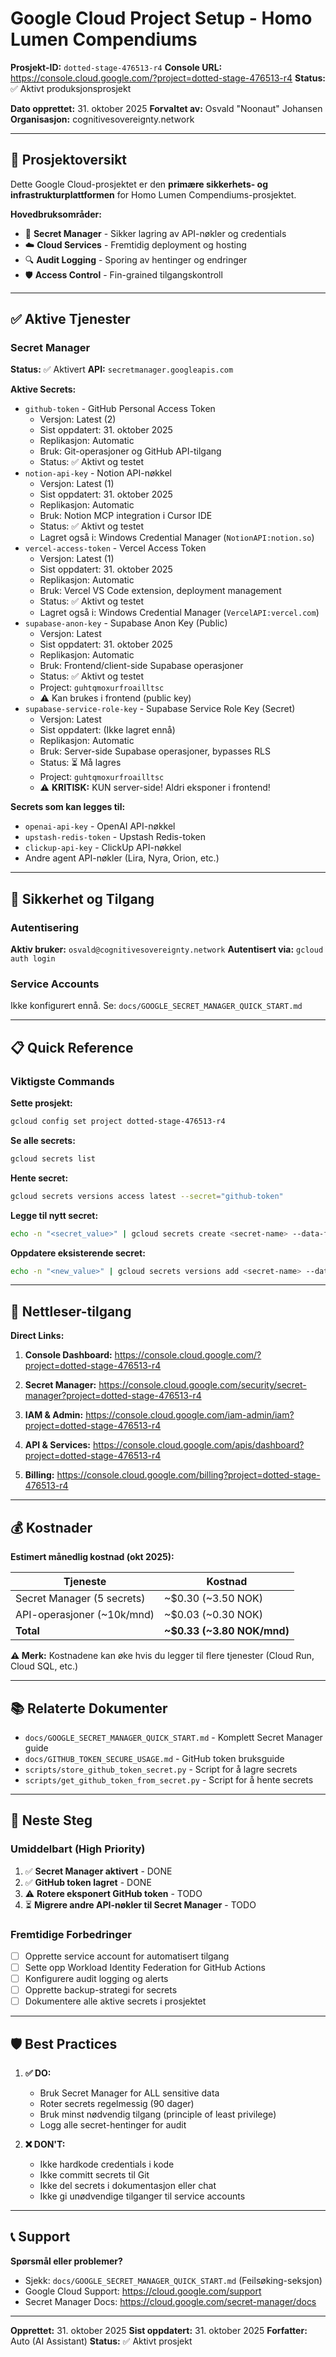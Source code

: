# Google Cloud Project Setup - Homo Lumen Compendiums

**Prosjekt-ID:** `dotted-stage-476513-r4`
**Console URL:** https://console.cloud.google.com/?project=dotted-stage-476513-r4
**Status:** ✅ Aktivt produksjonsprosjekt

**Dato opprettet:** 31. oktober 2025
**Forvaltet av:** Osvald "Noonaut" Johansen
**Organisasjon:** cognitivesovereignty.network

---

## 🎯 Prosjektoversikt

Dette Google Cloud-prosjektet er den **primære sikkerhets- og infrastrukturplattformen** for Homo Lumen Compendiums-prosjektet.

**Hovedbruksområder:**
- 🔐 **Secret Manager** - Sikker lagring av API-nøkler og credentials
- ☁️ **Cloud Services** - Fremtidig deployment og hosting
- 🔍 **Audit Logging** - Sporing av hentinger og endringer
- 🛡️ **Access Control** - Fin-grained tilgangskontroll

---

## ✅ Aktive Tjenester

### Secret Manager
**Status:** ✅ Aktivert
**API:** `secretmanager.googleapis.com`

**Aktive Secrets:**
- `github-token` - GitHub Personal Access Token
  - Versjon: Latest (2)
  - Sist oppdatert: 31. oktober 2025
  - Replikasjon: Automatic
  - Bruk: Git-operasjoner og GitHub API-tilgang
  - Status: ✅ Aktivt og testet
- `notion-api-key` - Notion API-nøkkel
  - Versjon: Latest (1)
  - Sist oppdatert: 31. oktober 2025
  - Replikasjon: Automatic
  - Bruk: Notion MCP integration i Cursor IDE
  - Status: ✅ Aktivt og testet
  - Lagret også i: Windows Credential Manager (`NotionAPI:notion.so`)
- `vercel-access-token` - Vercel Access Token
  - Versjon: Latest (1)
  - Sist oppdatert: 31. oktober 2025
  - Replikasjon: Automatic
  - Bruk: Vercel VS Code extension, deployment management
  - Status: ✅ Aktivt og testet
  - Lagret også i: Windows Credential Manager (`VercelAPI:vercel.com`)
- `supabase-anon-key` - Supabase Anon Key (Public)
  - Versjon: Latest
  - Sist oppdatert: 31. oktober 2025
  - Replikasjon: Automatic
  - Bruk: Frontend/client-side Supabase operasjoner
  - Status: ✅ Aktivt og testet
  - Project: `guhtqmoxurfroailltsc`
  - ⚠️ Kan brukes i frontend (public key)
- `supabase-service-role-key` - Supabase Service Role Key (Secret)
  - Versjon: Latest
  - Sist oppdatert: (Ikke lagret ennå)
  - Replikasjon: Automatic
  - Bruk: Server-side Supabase operasjoner, bypasses RLS
  - Status: ⏳ Må lagres
  - Project: `guhtqmoxurfroailltsc`
  - ⚠️ **KRITISK:** KUN server-side! Aldri eksponer i frontend!

**Secrets som kan legges til:**
- `openai-api-key` - OpenAI API-nøkkel
- `upstash-redis-token` - Upstash Redis-token
- `clickup-api-key` - ClickUp API-nøkkel
- Andre agent API-nøkler (Lira, Nyra, Orion, etc.)

---

## 🔐 Sikkerhet og Tilgang

### Autentisering
**Aktiv bruker:** `osvald@cognitivesovereignty.network`
**Autentisert via:** `gcloud auth login`

### Service Accounts
Ikke konfigurert ennå. Se: `docs/GOOGLE_SECRET_MANAGER_QUICK_START.md`

---

## 📋 Quick Reference

### Viktigste Commands

**Sette prosjekt:**
```bash
gcloud config set project dotted-stage-476513-r4
```

**Se alle secrets:**
```bash
gcloud secrets list
```

**Hente secret:**
```bash
gcloud secrets versions access latest --secret="github-token"
```

**Legge til nytt secret:**
```bash
echo -n "<secret_value>" | gcloud secrets create <secret-name> --data-file=-
```

**Oppdatere eksisterende secret:**
```bash
echo -n "<new_value>" | gcloud secrets versions add <secret-name> --data-file=-
```

---

## 🔗 Nettleser-tilgang

**Direct Links:**

1. **Console Dashboard:**
   https://console.cloud.google.com/?project=dotted-stage-476513-r4

2. **Secret Manager:**
   https://console.cloud.google.com/security/secret-manager?project=dotted-stage-476513-r4

3. **IAM & Admin:**
   https://console.cloud.google.com/iam-admin/iam?project=dotted-stage-476513-r4

4. **API & Services:**
   https://console.cloud.google.com/apis/dashboard?project=dotted-stage-476513-r4

5. **Billing:**
   https://console.cloud.google.com/billing?project=dotted-stage-476513-r4

---

## 💰 Kostnader

**Estimert månedlig kostnad (okt 2025):**

| Tjeneste | Kostnad |
|----------|---------|
| Secret Manager (5 secrets) | ~$0.30 (~3.50 NOK) |
| API-operasjoner (~10k/mnd) | ~$0.03 (~0.30 NOK) |
| **Total** | **~$0.33 (~3.80 NOK/mnd)** |

**⚠️ Merk:** Kostnadene kan øke hvis du legger til flere tjenester (Cloud Run, Cloud SQL, etc.)

---

## 📚 Relaterte Dokumenter

- `docs/GOOGLE_SECRET_MANAGER_QUICK_START.md` - Komplett Secret Manager guide
- `docs/GITHUB_TOKEN_SECURE_USAGE.md` - GitHub token bruksguide
- `scripts/store_github_token_secret.py` - Script for å lagre secrets
- `scripts/get_github_token_from_secret.py` - Script for å hente secrets

---

## 🚀 Neste Steg

### Umiddelbart (High Priority)
1. ✅ **Secret Manager aktivert** - DONE
2. ✅ **GitHub token lagret** - DONE
3. ⚠️ **Rotere eksponert GitHub token** - TODO
4. ⏳ **Migrere andre API-nøkler til Secret Manager** - TODO

### Fremtidige Forbedringer
- [ ] Opprette service account for automatisert tilgang
- [ ] Sette opp Workload Identity Federation for GitHub Actions
- [ ] Konfigurere audit logging og alerts
- [ ] Opprette backup-strategi for secrets
- [ ] Dokumentere alle aktive secrets i prosjektet

---

## 🛡️ Best Practices

1. **✅ DO:**
   - Bruk Secret Manager for ALL sensitive data
   - Roter secrets regelmessig (90 dager)
   - Bruk minst nødvendig tilgang (principle of least privilege)
   - Logg alle secret-hentinger for audit

2. **❌ DON'T:**
   - Ikke hardkode credentials i kode
   - Ikke committ secrets til Git
   - Ikke del secrets i dokumentasjon eller chat
   - Ikke gi unødvendige tilganger til service accounts

---

## 📞 Support

**Spørsmål eller problemer?**
- Sjekk: `docs/GOOGLE_SECRET_MANAGER_QUICK_START.md` (Feilsøking-seksjon)
- Google Cloud Support: https://cloud.google.com/support
- Secret Manager Docs: https://cloud.google.com/secret-manager/docs

---

**Opprettet:** 31. oktober 2025
**Sist oppdatert:** 31. oktober 2025
**Forfatter:** Auto (AI Assistant)
**Status:** ✅ Aktivt prosjekt

